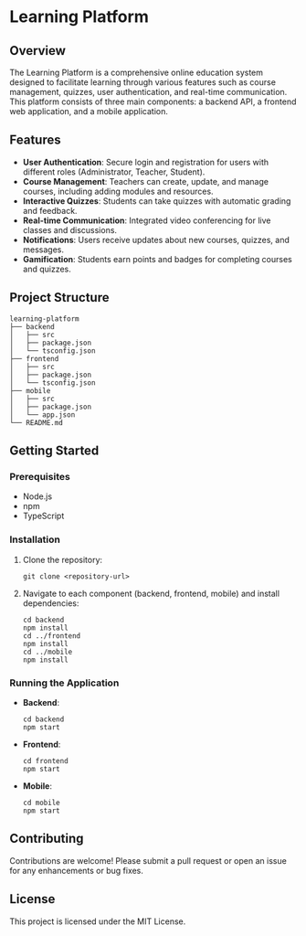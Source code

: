 # Learning Platform

## Overview
The Learning Platform is a comprehensive online education system designed to facilitate learning through various features such as course management, quizzes, user authentication, and real-time communication. This platform consists of three main components: a backend API, a frontend web application, and a mobile application.

## Features
- **User Authentication**: Secure login and registration for users with different roles (Administrator, Teacher, Student).
- **Course Management**: Teachers can create, update, and manage courses, including adding modules and resources.
- **Interactive Quizzes**: Students can take quizzes with automatic grading and feedback.
- **Real-time Communication**: Integrated video conferencing for live classes and discussions.
- **Notifications**: Users receive updates about new courses, quizzes, and messages.
- **Gamification**: Students earn points and badges for completing courses and quizzes.

## Project Structure
```
learning-platform
├── backend
│   ├── src
│   ├── package.json
│   └── tsconfig.json
├── frontend
│   ├── src
│   ├── package.json
│   └── tsconfig.json
├── mobile
│   ├── src
│   ├── package.json
│   └── app.json
└── README.md
```

## Getting Started

### Prerequisites
- Node.js
- npm
- TypeScript

### Installation
1. Clone the repository:
   ```
   git clone <repository-url>
   ```
2. Navigate to each component (backend, frontend, mobile) and install dependencies:
   ```
   cd backend
   npm install
   cd ../frontend
   npm install
   cd ../mobile
   npm install
   ```

### Running the Application
- **Backend**: 
   ```
   cd backend
   npm start
   ```
- **Frontend**: 
   ```
   cd frontend
   npm start
   ```
- **Mobile**: 
   ```
   cd mobile
   npm start
   ```

## Contributing
Contributions are welcome! Please submit a pull request or open an issue for any enhancements or bug fixes.

## License
This project is licensed under the MIT License.